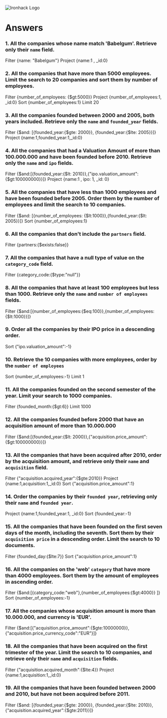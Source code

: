 ![Ironhack Logo](https://i.imgur.com/1QgrNNw.png)

# Answers

### 1. All the companies whose name match 'Babelgum'. Retrieve only their `name` field.

<!-- Your Code Goes Here -->
Filter  {name: "Babelgum"}
Project {name:1 , _id:0}


### 2. All the companies that have more than 5000 employees. Limit the search to 20 companies and sort them by **number of employees**.

<!-- Your Code Goes Here -->
Filter {number_of_employees: {$gt:5000}}
Project {number_of_employees:1, _id:0}
Sort {number_of_employees:1}
Limit 20

### 3. All the companies founded between 2000 and 2005, both years included. Retrieve only the `name` and `founded_year` fields.

<!-- Your Code Goes Here -->
Filter {$and: [{founded_year:{$gte: 2000}}, {founded_year:{$lte: 2005}}]}
Project {name:1,founded_year:1,_id:0}

### 4. All the companies that had a Valuation Amount of more than 100.000.000 and have been founded before 2010. Retrieve only the `name` and `ipo` fields.

<!-- Your Code Goes Here -->
Filter {$and:[{founded_year:{$lt: 2010}},{"ipo.valuation_amount":{$gt:100000000}}]}
Project {name:1 , ipo: 1, _id: 0}

### 5. All the companies that have less than 1000 employees and have been founded before 2005. Order them by the number of employees and limit the search to 10 companies.

<!-- Your Code Goes Here -->
Filter {$and: [{number_of_employees: {$lt:1000}},{founded_year:{$lt: 2005}}]}
Sort {number_of_employees:1}

### 6. All the companies that don't include the `partners` field.

<!-- Your Code Goes Here -->
Filter {partners:{$exists:false}}

### 7. All the companies that have a null type of value on the `category_code` field.

<!-- Your Code Goes Here -->
 Filter {category_code:{$type:"null"}}

### 8. All the companies that have at least 100 employees but less than 1000. Retrieve only the `name` and `number of employees` fields.

<!-- Your Code Goes Here -->
Filter {$and:[{number_of_employees:{$eq:100}},{number_of_employees:{$lt:1000}}]}
### 9. Order all the companies by their IPO price in a descending order.

<!-- Your Code Goes Here -->
Sort {"ipo.valuation_amount":-1}
### 10. Retrieve the 10 companies with more employees, order by the `number of employees`

<!-- Your Code Goes Here -->
Sort {number_of_employees:-1}
Limit 1

### 11. All the companies founded on the second semester of the year. Limit your search to 1000 companies.

<!-- Your Code Goes Here -->
Filter {founded_month:{$gt:6}}
Limit 1000

### 12. All the companies founded before 2000 that have an acquisition amount of more than 10.000.000

<!-- Your Code Goes Here -->
Filter {$and:[{founded_year:{$lt: 2000}},{"acquisition.price_amount":{$gt:100000000}}]}

### 13. All the companies that have been acquired after 2010, order by the acquisition amount, and retrieve only their `name` and `acquisition` field.

<!-- Your Code Goes Here -->
Filter {"acquisition.acquired_year":{$gte:2010}}
Project {name:1,acquisition:1,_id:0}
Sort {"acquisition.price_amount":1}

### 14. Order the companies by their `founded year`, retrieving only their `name` and `founded year`.

<!-- Your Code Goes Here -->
Project {name:1,founded_year:1, _id:0}
Sort {founded_year:-1}

### 15. All the companies that have been founded on the first seven days of the month, including the seventh. Sort them by their `acquisition price` in a descending order. Limit the search to 10 documents.

<!-- Your Code Goes Here -->
Filter {founded_day:{$lte:7}}
Sort {"acquisition.price_amount":1}

### 16. All the companies on the 'web' `category` that have more than 4000 employees. Sort them by the amount of employees in ascending order.

<!-- Your Code Goes Here -->
Filter {$and:[{category_code:"web"},{number_of_employees:{$gt:4000}} ]}
Sort {number_of_employees:-1}

### 17. All the companies whose acquisition amount is more than 10.000.000, and currency is 'EUR'.

<!-- Your Code Goes Here -->
Filter {$and:[{"acquisition.price_amount":{$gte:10000000}},{"acquisition.price_currency_code":"EUR"}]}

### 18. All the companies that have been acquired on the first trimester of the year. Limit the search to 10 companies, and retrieve only their `name` and `acquisition` fields.

<!-- Your Code Goes Here -->
Filter {"acquisition.acquired_month":{$lte:4}}
Project {name:1,acquisition:1,_id:0}

### 19. All the companies that have been founded between 2000 and 2010, but have not been acquired before 2011.

<!-- Your Code Goes Here -->
Filter {$and: [{founded_year:{$gte: 2000}}, {founded_year:{$lte: 2010}}, {"acquisition.acquired_year":{$gte:2011}}]}